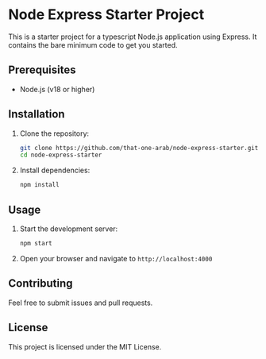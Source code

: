 # Node Express Starter Project

This is a starter project for a typescript Node.js application using Express. It contains the bare minimum code to get you started.

## Prerequisites

- Node.js (v18 or higher)

## Installation

1. Clone the repository:
    ```sh
    git clone https://github.com/that-one-arab/node-express-starter.git
    cd node-express-starter
    ```

2. Install dependencies:
    ```sh
    npm install
    ```

## Usage

1. Start the development server:
    ```sh
    npm start
    ```

2. Open your browser and navigate to `http://localhost:4000`

## Contributing

Feel free to submit issues and pull requests.

## License

This project is licensed under the MIT License.